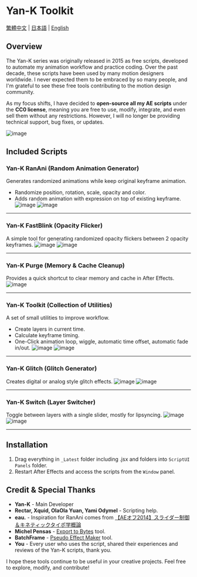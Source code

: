 # Yan-K Toolkit

[繁體中文](README_TW.md) | [日本語](README_JP.md) | [English](README.md)

## Overview

The Yan-K series was originally released in 2015 as free scripts, developed to automate my animation workflow and practice coding. Over the past decade, these scripts have been used by many motion designers worldwide. I never expected them to be embraced by so many people, and I'm grateful to see these free tools contributing to the motion design community.

As my focus shifts, I have decided to **open-source all my AE scripts** under the **CC0 license**, meaning you are free to use, modify, integrate, and even sell them without any restrictions. However, I will no longer be providing technical support, bug fixes, or updates.

![image](https://i.imgur.com/gb3IZ85.jpeg)


## Included Scripts

### Yan-K RanAni (Random Animation Generator)
Generates randomized animations while keep original keyframe animation.
- Randomize position, rotation, scale, opacity and color.
- Adds random animation with expression on top of existing keyframe.
![image](https://i.imgur.com/qZvL1t0.gif)
![image](https://i.imgur.com/p0c08KQ.png)

---

### Yan-K FastBlink (Opacity Flicker)
A simple tool for generating randomized opacity flickers between 2 opacity keyframes.
![image](https://i.imgur.com/zo7chid.gif)
![image](https://i.imgur.com/ApJYw3s.png)

---

### Yan-K Purge (Memory & Cache Cleanup)
Provides a quick shortcut to clear memory and cache in After Effects.
![image](https://i.imgur.com/5Y8mCUz.png)

---

### Yan-K Toolkit (Collection of Utilities)
A set of small utilities to improve workflow.
- Create layers in current time.
- Calculate keyframe timing.
- One-Click animation loop, wiggle, automatic time offset, automatic fade in/out.
![image](https://i.imgur.com/H8A462h.gif)
![image](https://i.imgur.com/FSEQMwo.png)

---

### Yan-K Glitch (Glitch Generator)
Creates digital or analog style glitch effects.
![image](https://i.imgur.com/nQeNMre.gif)
![image](https://i.imgur.com/KTYTiXH.png)

---

### Yan-K Switch (Layer Switcher)
Toggle between layers with a single slider, mostly for lipsyncing.
![image](https://i.imgur.com/gqEtUfE.gif)
![image](https://i.imgur.com/KKVknUV.png)

---

## Installation
1. Drag everything in `_Latest` folder including .jsx and folders into `ScriptUI Panels` folder.
2. Restart After Effects and access the scripts from the `Window` panel.


## Credit & Special Thanks

- **Yan-K** - Main Developer
- **Rectar, Xquid, OlaOla Yuan, Yami Odymel** - Scripting help.
- **eau.** - Inspiration for RanAni comes from [【AEオフ2014】スライダー制御＆キネティックタイポ学概論](https://youtu.be/RB3YALIffAA)
- **Michel Pensas** - [Export to Bytes](https://aescripts.com/export-to-bytes/) tool.
- **BatchFrame** - [Pseudo Effect Maker](https://www.batchframe.com/tools/pseudo-effect-maker) tool.
- **You** - Every user who uses the script, shared their experiences and reviews of the Yan-K scripts, thank you.

I hope these tools continue to be useful in your creative projects.
Feel free to explore, modify, and contribute!